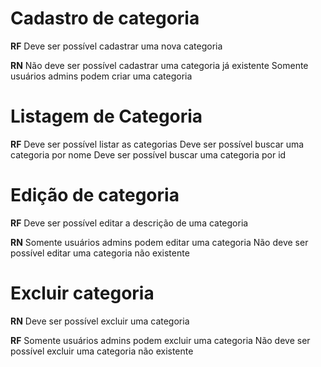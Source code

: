 # Cadastro de categoria
**RF**
Deve ser possível cadastrar uma nova categoria

**RN**
Não deve ser possível cadastrar uma categoria já existente
Somente usuários admins podem criar uma categoria

# Listagem de Categoria
**RF**
Deve ser possível listar as categorias
Deve ser possível buscar uma categoria por nome
Deve ser possível buscar uma categoria por id

# Edição de categoria
**RF**
Deve ser possível editar a descrição de uma categoria

**RN**
Somente usuários admins podem editar uma categoria
Não deve ser possível editar uma categoria não existente

# Excluir categoria
**RN**
Deve ser possível excluir uma categoria

**RF**
Somente usuários admins podem excluir uma categoria
Não deve ser possível excluir uma categoria não existente